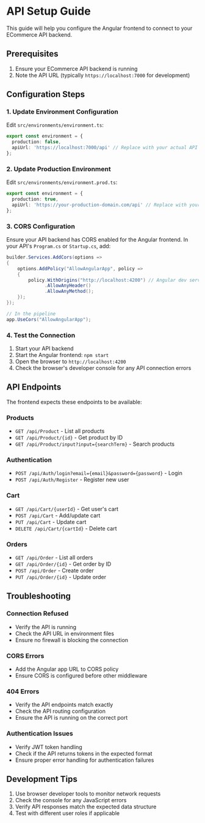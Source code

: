 # API Setup Guide

This guide will help you configure the Angular frontend to connect to your ECommerce API backend.

## Prerequisites

1. Ensure your ECommerce API backend is running
2. Note the API URL (typically `https://localhost:7000` for development)

## Configuration Steps

### 1. Update Environment Configuration

Edit `src/environments/environment.ts`:

```typescript
export const environment = {
  production: false,
  apiUrl: 'https://localhost:7000/api' // Replace with your actual API URL
};
```

### 2. Update Production Environment

Edit `src/environments/environment.prod.ts`:

```typescript
export const environment = {
  production: true,
  apiUrl: 'https://your-production-domain.com/api' // Replace with your production API URL
};
```

### 3. CORS Configuration

Ensure your API backend has CORS enabled for the Angular frontend. In your API's `Program.cs` or `Startup.cs`, add:

```csharp
builder.Services.AddCors(options =>
{
    options.AddPolicy("AllowAngularApp", policy =>
    {
        policy.WithOrigins("http://localhost:4200") // Angular dev server
              .AllowAnyHeader()
              .AllowAnyMethod();
    });
});

// In the pipeline
app.UseCors("AllowAngularApp");
```

### 4. Test the Connection

1. Start your API backend
2. Start the Angular frontend: `npm start`
3. Open the browser to `http://localhost:4200`
4. Check the browser's developer console for any API connection errors

## API Endpoints

The frontend expects these endpoints to be available:

### Products
- `GET /api/Product` - List all products
- `GET /api/Product/{id}` - Get product by ID
- `GET /api/Product/input?input={searchTerm}` - Search products

### Authentication
- `POST /api/Auth/login?email={email}&password={password}` - Login
- `POST /api/Auth/Register` - Register new user

### Cart
- `GET /api/Cart/{userId}` - Get user's cart
- `POST /api/Cart` - Add/update cart
- `PUT /api/Cart` - Update cart
- `DELETE /api/Cart/{cartId}` - Delete cart

### Orders
- `GET /api/Order` - List all orders
- `GET /api/Order/{id}` - Get order by ID
- `POST /api/Order` - Create order
- `PUT /api/Order/{id}` - Update order

## Troubleshooting

### Connection Refused
- Verify the API is running
- Check the API URL in environment files
- Ensure no firewall is blocking the connection

### CORS Errors
- Add the Angular app URL to CORS policy
- Ensure CORS is configured before other middleware

### 404 Errors
- Verify the API endpoints match exactly
- Check the API routing configuration
- Ensure the API is running on the correct port

### Authentication Issues
- Verify JWT token handling
- Check if the API returns tokens in the expected format
- Ensure proper error handling for authentication failures

## Development Tips

1. Use browser developer tools to monitor network requests
2. Check the console for any JavaScript errors
3. Verify API responses match the expected data structure
4. Test with different user roles if applicable
